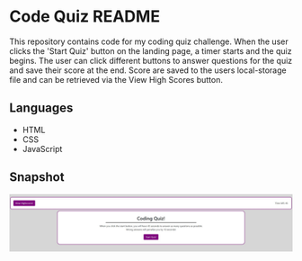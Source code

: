 # Code Quiz README
This repository contains code for my coding quiz challenge. When the user clicks the 'Start Quiz' button on the landing page, a timer starts and the quiz begins. The user can click different buttons to answer questions for the quiz and save their score at the end. Score are saved to the users local-storage file and can be retrieved via the View High Scores button.
## Languages
- HTML
- CSS
- JavaScript
## Snapshot
![](./assets/images/readme-snapshot.JPG)
